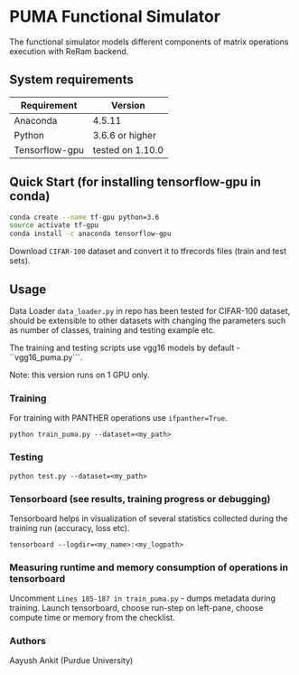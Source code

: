 
# PUMA Functional Simulator

The functional simulator models different components of matrix operations execution with ReRam backend.

## System requirements

| Requirement       | Version           |
| ----------------- | ----------------- |
| Anaconda          | 4.5.11            |
| Python            | 3.6.6 or higher   |         |
| Tensorflow-gpu    | tested on 1.10.0  |

## Quick Start (for installing tensorflow-gpu in conda)

```sh
conda create --name tf-gpu python=3.6
source activate tf-gpu
conda install -c anaconda tensorflow-gpu
```
Download ```CIFAR-100``` dataset and convert it to tfrecords files (train and test sets).

## Usage

Data Loader ```data_loader.py``` in repo has been tested for CIFAR-100 dataset, should be extensible to other datasets with changing the parameters such as number of classes, training and testing example etc.

The training and testing scripts use vgg16 models by default - ``vgg16_puma.py```.

Note: this version runs on 1 GPU only.

### Training

For training with PANTHER operations use ```ifpanther=True```.

```python train_puma.py --dataset=<my_path>```

### Testing

```python test.py --dataset=<my_path>```

### Tensorboard (see results, training progress or debugging)

Tensorboard helps in visualization of several statistics collected during the training run (accuracy, loss etc).

```tensorboard --logdir=<my_name>:<my_logpath>```

### Measuring runtime and memory consumption of operations in tensorboard

Uncomment ```Lines 185-187 in train_puma.py``` - dumps metadata during training.
Launch tensorboard, choose run-step on left-pane, choose compute time or memory from the checklist.

### Authors

Aayush Ankit (Purdue University)




